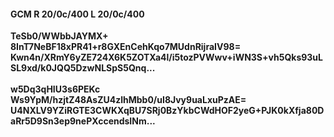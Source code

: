 #### GCM R 20/0c/400 L 20/0c/400
**TeSb0/WWbbJAYMX+**<br/>**8InT7NeBF18xPR41+r8GXEnCehKqo7MUdnRijraIV98=**<br/>**Kwn4n/XRmY6yZE724X6K5ZOTXa4l/i5tozPVWwv+iWN3S+vh5Qks93uLSL9xd/k0JQQ5DzwNLSpS5Qnq...**<br/><br/>
**w5Dq3qHIU3s6PEKc**<br/>**Ws9YpM/hzjtZ48AsZU4zlhMbb0/uI8Jvy9uaLxuPzAE=**<br/>**U4NXLV9YZiRGTE3CWKXqBU7SRj0BzYkbCWdHOF2yeG+PJK0kXfja80DaRr5D9Sn3ep9nePXccendsINm...**
